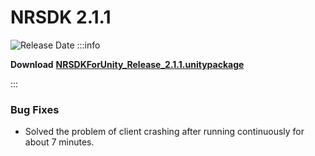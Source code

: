 # NRSDK 2.1.1
![Release Date](https://img.shields.io/badge/Release_Date-December_28,_2023-0080FF?style=flat&logoWidth=1)
:::info

**Download** [**NRSDKForUnity_Release_2.1.1.unitypackage**](https://public-resource.xreal.com/download/NRSDKForUnity_2.1.1_Release_20231227/NRSDKForUnity_2.1.1.unitypackage)

:::

### Bug Fixes

* Solved the problem of client crashing after running continuously for about 7 minutes.
